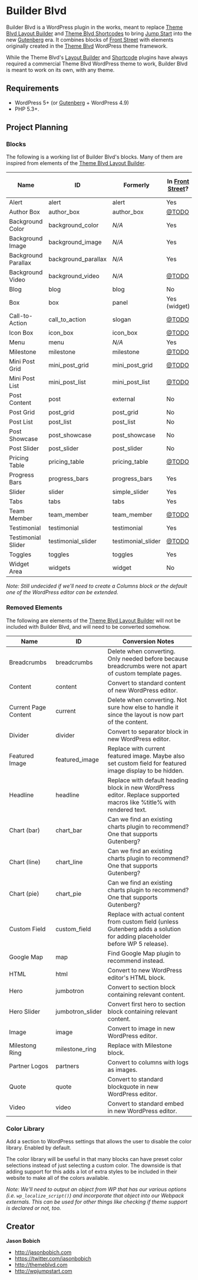 # Builder Blvd

Builder Blvd is a WordPress plugin in the works, meant to replace [Theme Blvd Layout Builder](https://wordpress.org/plugins/theme-blvd-layout-builder/) and [Theme Blvd Shortcodes](https://wordpress.org/plugins/theme-blvd-shortcodes) to bring [Jump Start](https://wpjumpstart.com) into the new [Gutenberg](https://wordpress.org/plugins/gutenberg/) era. It combines blocks of [Front Street](https://github.com/themeblvd/frontstreet) with elements originally created in the [Theme Blvd](https://themeblvd.com) WordPress theme framework.

While the Theme Blvd's [Layout Builder](https://wordpress.org/plugins/theme-blvd-layout-builder) and [Shortcode](https://wordpress.org/plugins/theme-blvd-shortcodes) plugins have always required a commercial Theme Blvd WordPress theme to work, Builder Blvd is meant to work on its own, with any theme.

## Requirements

* WordPress 5+ (or [Gutenberg](https://wordpress.org/plugins/gutenberg/) + WordPress 4.9)
* PHP 5.3+.

## Project Planning

### Blocks

The following is a working list of Builder Blvd's blocks. Many of them are inspired from elements of the [Theme Blvd Layout Builder](https://wordpress.org/plugins/theme-blvd-layout-builder/).

| Name | ID | Formerly | In [Front Street](https://github.com/themeblvd/frontstreet)? | Require theme support? |
| -- | -- | -- | -- | -- |
| Alert | alert | alert | Yes | No |
| Author Box | author_box | author_box | [@TODO](https://github.com/themeblvd/frontstreet/issues/24) | No |
| Background Color | background_color | *N/A* | Yes | No |
| Background Image | background_image | *N/A* | Yes | No |
| Background Parallax | background_parallax | *N/A* | Yes | No |
| Background Video | background_video | *N/A* | [@TODO](https://github.com/themeblvd/frontstreet/issues/32) | No |
| Blog | blog | blog | No | Yes |
| Box | box | panel | Yes (widget) | No |
| Call-to-Action | call_to_action | slogan | [@TODO](https://github.com/themeblvd/frontstreet/issues/25) | No |
| Icon Box | icon_box | icon_box | [@TODO](https://github.com/themeblvd/frontstreet/issues/26) | No |
| Menu | menu | *N/A* | Yes | No |
| Milestone | milestone | milestone | [@TODO](https://github.com/themeblvd/frontstreet/issues/26) | No |
| Mini Post Grid | mini_post_grid | mini_post_grid | [@TODO](https://github.com/themeblvd/frontstreet/issues/35) | No |
| Mini Post List | mini_post_list | mini_post_list | [@TODO](https://github.com/themeblvd/frontstreet/issues/36) | No |
| Post Content | post | external | No | No |
| Post Grid | post_grid | post_grid | No | Yes |
| Post List | post_list | post_list | No | Yes |
| Post Showcase | post_showcase | post_showcase | No | Yes |
| Post Slider | post_slider | post_slider | No | Yes |
| Pricing Table | pricing_table | pricing_table | [@TODO](https://github.com/themeblvd/frontstreet/issues/29) | No |
| Progress Bars | progress_bars | progress_bars | Yes | No |
| Slider | slider | simple_slider | Yes | No |
| Tabs | tabs | tabs | Yes | No |
| Team Member | team_member | team_member | [@TODO](https://github.com/themeblvd/frontstreet/issues/30) | No |
| Testimonial | testimonial | testimonial | Yes | No |
| Testimonial Slider | testimonial_slider | testimonial_slider | [@TODO](https://github.com/themeblvd/frontstreet/issues/34) | No |
| Toggles | toggles | toggles | Yes | No |
| Widget Area | widgets | widget | No | No |

*Note: Still undecided if we'll need to create a Columns block or the default one of the WordPress editor can be extended.*

### Removed Elements

The following are elements of the [Theme Blvd Layout Builder](https://wordpress.org/plugins/theme-blvd-layout-builder/) will not be included with Builder Blvd, and will need to be converted somehow.

| Name | ID | Conversion Notes |
| ---- | -- | ---------------- |
| Breadcrumbs | breadcrumbs | Delete when converting. Only needed before because breadcrumbs were not apart of custom template pages. |
| Content | content | Convert to standard content of new WordPress editor. |
| Current Page Content | current | Delete when converting. Not sure how else to handle it since the layout is now part of the content. |
| Divider | divider | Convert to separator block in new WordPress editor. |
| Featured Image | featured_image | Replace with current featured image. Maybe also set custom field for featured image display to be hidden. |
| Headline | headline | Replace with default heading block in new WordPress editor. Replace supported macros like %title% with rendered text. |
| Chart (bar) | chart_bar | Can we find an existing charts plugin to recommend? One that supports Gutenberg? |
| Chart (line) | chart_line | Can we find an existing charts plugin to recommend? One that supports Gutenberg? |
| Chart (pie) | chart_pie | Can we find an existing charts plugin to recommend? One that supports Gutenberg? |
| Custom Field | custom_field | Replace with actual content from custom field (unless Gutenberg adds a solution for adding placeholder before WP 5 release). |
| Google Map | map | Find Google Map plugin to recommend instead. |
| HTML | html | Convert to new WordPress editor's HTML block. |
| Hero | jumbotron | Convert to section block containing relevant content. |
| Hero Slider | jumbotron_slider | Convert first hero to section block containing relevant content. |
| Image | image | Convert to image in new WordPress editor. |
| Milestong Ring | milestone_ring | Replace with Milestone block. |
| Partner Logos | partners | Convert to columns with logs as images. |
| Quote | quote | Convert to standard blockquote in new WordPress editor. |
| Video | video | Convert to standard embed in new WordPress editor. |

### Color Library

Add a section to WordPress settings that allows the user to disable the color library. Enabled by default.

The color library will be useful in that many blocks can have preset color selections instead of just selecting a custom color. The downside is that adding support for this adds a lot of extra styles to be included in their website to make all of the colors available.

*Note: We'll need to output an object from WP that has our various options (i.e. `wp_localize_script()`) and incorporate that object into our Webpack externals. This can be used for other things like checking if theme support is declared or not, too.*

## Creator

**Jason Bobich**

* <http://jasonbobich.com>
* <https://twitter.com/jasonbobich>
* <http://themeblvd.com>
* <http://wpjumpstart.com>
